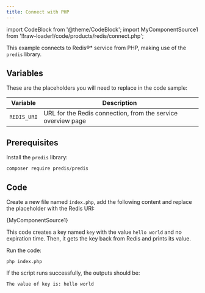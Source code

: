 ```yaml
---
title: Connect with PHP
---
```


import CodeBlock from '@theme/CodeBlock';
import MyComponentSource1 from '!!raw-loader!/code/products/redis/connect.php';

This example connects to Redis®\* service from PHP, making use of the
`predis` library.

## Variables

These are the placeholders you will need to replace in the code sample:

 | Variable    | Description                                                  |
 | ----------- | ------------------------------------------------------------ |
 | `REDIS_URI` | URL for the Redis connection, from the service overview page |

## Prerequisites

Install the `predis` library:

```
composer require predis/predis
```

## Code

Create a new file named `index.php`, add the following content and
replace the placeholder with the Redis URI:

<CodeBlock language='php'>{MyComponentSource1}</CodeBlock>

This code creates a key named `key` with the value `hello world` and no
expiration time. Then, it gets the key back from Redis and prints its
value.

Run the code:

```
php index.php
```

If the script runs successfully, the outputs should be:

```
The value of key is: hello world
```
